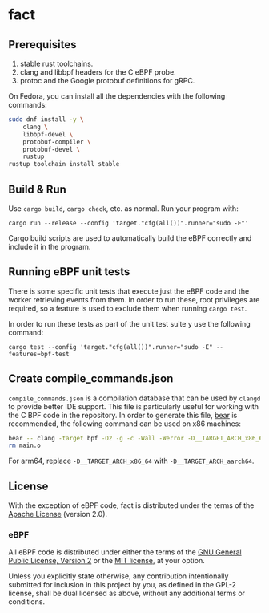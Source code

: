 # fact

## Prerequisites

1. stable rust toolchains.
1. clang and libbpf headers for the C eBPF probe.
1. protoc and the Google protobuf definitions for gRPC.

On Fedora, you can install all the dependencies with the following
commands:

```sh
sudo dnf install -y \
    clang \
    libbpf-devel \
    protobuf-compiler \
    protobuf-devel \
    rustup
rustup toolchain install stable
```

## Build & Run

Use `cargo build`, `cargo check`, etc. as normal. Run your program with:

```shell
cargo run --release --config 'target."cfg(all())".runner="sudo -E"'
```

Cargo build scripts are used to automatically build the eBPF correctly
and include it in the program.

## Running eBPF unit tests

There is some specific unit tests that execute just the eBPF code and
the worker retrieving events from them. In order to run these, root
privileges are required, so a feature is used to exclude them when
running `cargo test`.

In order to run these tests as part of the unit test suite y use the
following command:

```shell
cargo test --config 'target."cfg(all())".runner="sudo -E" --features=bpf-test
```

## Create compile_commands.json

`compile_commands.json` is a compilation database that can be used by
`clangd` to provide better IDE support. This file is particularly useful
for working with the C BPF code in the repository. In order to generate
this file, [bear](https://github.com/rizsotto/Bear) is recommended, the
following command can be used on x86 machines:

```sh
bear -- clang -target bpf -O2 -g -c -Wall -Werror -D__TARGET_ARCH_x86_64 fact-ebpf/src/bpf/main.c
rm main.o
```

For arm64, replace `-D__TARGET_ARCH_x86_64` with
`-D__TARGET_ARCH_aarch64`.

## License

With the exception of eBPF code, fact is distributed under the terms
of the [Apache License] (version 2.0).

### eBPF

All eBPF code is distributed under either the terms of the
[GNU General Public License, Version 2] or the [MIT license], at your
option.

Unless you explicitly state otherwise, any contribution intentionally
submitted for inclusion in this project by you, as defined in the GPL-2
license, shall be dual licensed as above, without any additional terms
or conditions.

[Apache license]: LICENSE-APACHE
[MIT license]: LICENSE-MIT
[GNU General Public License, Version 2]: LICENSE-GPL2
